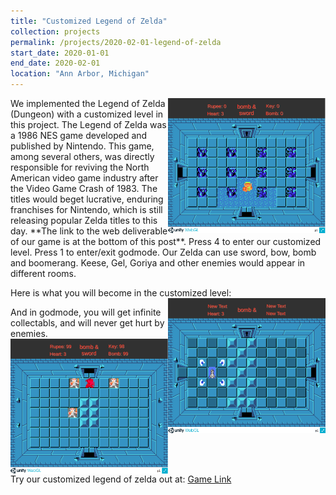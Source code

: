 ```yaml
---
title: "Customized Legend of Zelda"
collection: projects
permalink: /projects/2020-02-01-legend-of-zelda
start_date: 2020-01-01
end_date: 2020-02-01
location: "Ann Arbor, Michigan"
---
```

<img style="float: right;" src='/images/zelda-start.png' width="50%">
We implemented the Legend of Zelda (Dungeon) with a customized level in this project. The Legend of Zelda was a 1986 NES game developed and published by Nintendo. This game, among several others, was directly responsible for reviving the North American video game industry after the Video Game Crash of 1983. The titles would beget lucrative, enduring franchises for Nintendo, which is still releasing popular Zelda titles to this day. **The link to the web deliverable of our game is at the bottom of this post**. Press 4 to enter our customized level. Press 1 to enter/exit godmode. Our Zelda can use sword, bow, bomb and boomerang. Keese, Gel, Goriya and other enemies would appear in different rooms. 


Here is what you will become in the customized level:
<img style="float: right;" src='/images/customized_chess.png' width="50%">

And in godmode, you will get infinite collectabls, and will never get hurt by enemies.
<img style="float: right;" src='/images/godmode.png' width="50%">

Try our customized legend of zelda out at: [Game Link](../_pages/legend-of-zelda/zelda.html)
